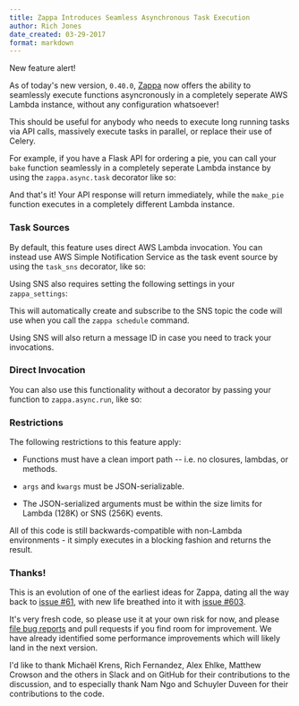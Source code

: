 ```yaml
---
title: Zappa Introduces Seamless Asynchronous Task Execution
author: Rich Jones
date_created: 03-29-2017
format: markdown
---
```


New feature alert!

As of today's new version, `0.40.0`, [Zappa](https://github.com/Miserlou/Zappa) now offers the ability to seamlessly execute functions asyncronously in a completely seperate AWS Lambda instance, without any configuration whatsoever!

This should be useful for anybody who needs to execute long running tasks via API calls, massively execute tasks in parallel, or replace their use of Celery.

For example, if you have a Flask API for ordering a pie, you can call your `bake` function seamlessly in a completely seperate Lambda instance by using the `zappa.async.task` decorator like so:

<script src="https://gist.github.com/Miserlou/48ac23deb60cd21a74fecd5f1d558a8c.js"></script>

And that's it! Your API response will return immediately, while the `make_pie` function executes in a completely different Lambda instance.

### Task Sources

By default, this feature uses direct AWS Lambda invocation. You can instead use AWS Simple Notification Service as the task event source by using the `task_sns` decorator, like so:

<script src="https://gist.github.com/Miserlou/9a0bb76467129bf4f7819f3a85b7fa1a.js"></script>

Using SNS also requires setting the following settings in your `zappa_settings`:

<script src="https://gist.github.com/Miserlou/bd2d9447aaf3703e3f5b7e2823c70a76.js"></script>

This will automatically create and subscribe to the SNS topic the code will use when you call the `zappa schedule` command.

Using SNS will also return a message ID in case you need to track your invocations.

### Direct Invocation

You can also use this functionality without a decorator by passing your function to `zappa.async.run`, like so:

<script src="https://gist.github.com/Miserlou/7bd539df3b9eda7eb965a008bd284464.js"></script>

### Restrictions

The following restrictions to this feature apply:

* Functions must have a clean import path -- i.e. no closures, lambdas, or methods.

* `args` and `kwargs` must be JSON-serializable.

* The JSON-serialized arguments must be within the size limits for Lambda (128K) or SNS (256K) events.

All of this code is still backwards-compatible with non-Lambda environments - it simply executes in a blocking fashion and returns the result.

### Thanks!

This is an evolution of one of the earliest ideas for Zappa, dating all the way back to [issue #61](https://github.com/Miserlou/Zappa/issues/61), with new life breathed into it with [issue #603](https://github.com/Miserlou/Zappa/issues/603).

It's very fresh code, so please use it at your own risk for now, and please [file bug reports](https://github.com/Miserlou/Zappa) and pull requests if you find room for improvement. We have already identified some performance improvements which will likely land in the next version.

I'd like to thank Michaël Krens, Rich Fernandez, Alex Ehlke, Matthew Crowson and the others in Slack and on GitHub for their contributions to the discussion, and to especially thank Nam Ngo and Schuyler Duveen for their contributions to the code.
